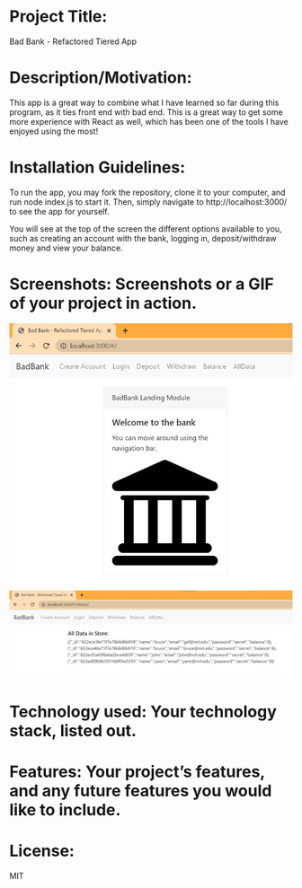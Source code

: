 # Project Title:
Bad Bank - Refactored Tiered App

# Description/Motivation:
This app is a great way to combine what I have learned so far during this program, as it ties front end with bad end. This is a great way to get some more experience with React as well, which has been one of the tools I have enjoyed using the most!


# Installation Guidelines:
To run the app, you may fork the repository, clone it to your computer, and run node index.js to start it.
Then, simply navigate to http://localhost:3000/ to see the app for yourself.

You will see at the top of the screen the different options available to you, such as creating an account with the bank, logging in, deposit/withdraw money and view your balance.

# Screenshots: Screenshots or a GIF of your project in action.
![Alt text](/screenshots/Screenshot%20-%20Landing%20Page.jpg?raw=true "Optional Title")
![Alt text](/screenshots/Screenshot%20-%20All%20Data.jpg?raw=true "Optional Title")

# Technology used: Your technology stack, listed out. 

# Features: Your project’s features, and any future features you would like to include.

# License:
MIT